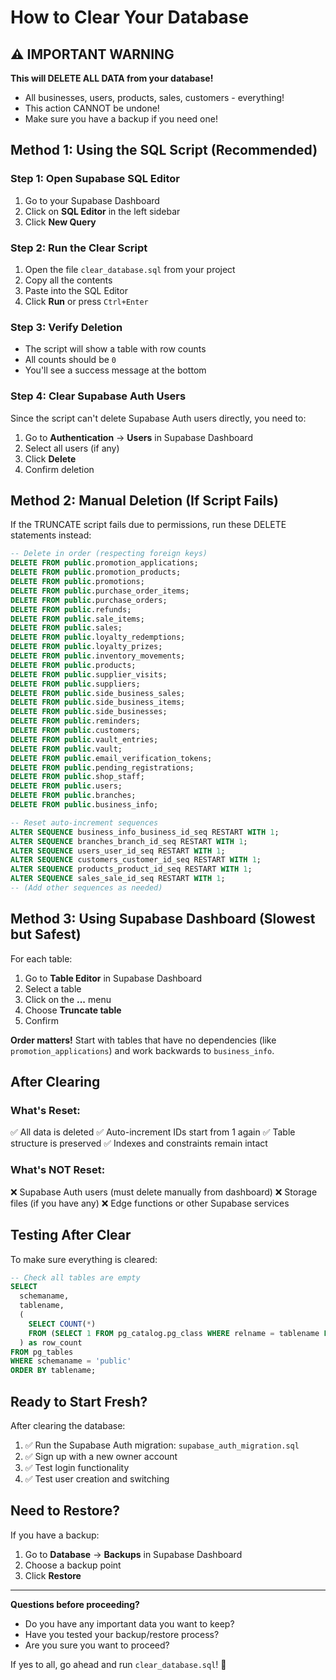 # How to Clear Your Database

## ⚠️ IMPORTANT WARNING

**This will DELETE ALL DATA from your database!**
- All businesses, users, products, sales, customers - everything!
- This action CANNOT be undone!
- Make sure you have a backup if you need one!

## Method 1: Using the SQL Script (Recommended)

### Step 1: Open Supabase SQL Editor
1. Go to your Supabase Dashboard
2. Click on **SQL Editor** in the left sidebar
3. Click **New Query**

### Step 2: Run the Clear Script
1. Open the file `clear_database.sql` from your project
2. Copy all the contents
3. Paste into the SQL Editor
4. Click **Run** or press `Ctrl+Enter`

### Step 3: Verify Deletion
- The script will show a table with row counts
- All counts should be `0`
- You'll see a success message at the bottom

### Step 4: Clear Supabase Auth Users
Since the script can't delete Supabase Auth users directly, you need to:

1. Go to **Authentication** → **Users** in Supabase Dashboard
2. Select all users (if any)
3. Click **Delete**
4. Confirm deletion

## Method 2: Manual Deletion (If Script Fails)

If the TRUNCATE script fails due to permissions, run these DELETE statements instead:

```sql
-- Delete in order (respecting foreign keys)
DELETE FROM public.promotion_applications;
DELETE FROM public.promotion_products;
DELETE FROM public.promotions;
DELETE FROM public.purchase_order_items;
DELETE FROM public.purchase_orders;
DELETE FROM public.refunds;
DELETE FROM public.sale_items;
DELETE FROM public.sales;
DELETE FROM public.loyalty_redemptions;
DELETE FROM public.loyalty_prizes;
DELETE FROM public.inventory_movements;
DELETE FROM public.products;
DELETE FROM public.supplier_visits;
DELETE FROM public.suppliers;
DELETE FROM public.side_business_sales;
DELETE FROM public.side_business_items;
DELETE FROM public.side_businesses;
DELETE FROM public.reminders;
DELETE FROM public.customers;
DELETE FROM public.vault_entries;
DELETE FROM public.vault;
DELETE FROM public.email_verification_tokens;
DELETE FROM public.pending_registrations;
DELETE FROM public.shop_staff;
DELETE FROM public.users;
DELETE FROM public.branches;
DELETE FROM public.business_info;

-- Reset auto-increment sequences
ALTER SEQUENCE business_info_business_id_seq RESTART WITH 1;
ALTER SEQUENCE branches_branch_id_seq RESTART WITH 1;
ALTER SEQUENCE users_user_id_seq RESTART WITH 1;
ALTER SEQUENCE customers_customer_id_seq RESTART WITH 1;
ALTER SEQUENCE products_product_id_seq RESTART WITH 1;
ALTER SEQUENCE sales_sale_id_seq RESTART WITH 1;
-- (Add other sequences as needed)
```

## Method 3: Using Supabase Dashboard (Slowest but Safest)

For each table:
1. Go to **Table Editor** in Supabase Dashboard
2. Select a table
3. Click on the **...** menu
4. Choose **Truncate table**
5. Confirm

**Order matters!** Start with tables that have no dependencies (like `promotion_applications`) and work backwards to `business_info`.

## After Clearing

### What's Reset:
✅ All data is deleted
✅ Auto-increment IDs start from 1 again
✅ Table structure is preserved
✅ Indexes and constraints remain intact

### What's NOT Reset:
❌ Supabase Auth users (must delete manually from dashboard)
❌ Storage files (if you have any)
❌ Edge functions or other Supabase services

## Testing After Clear

To make sure everything is cleared:

```sql
-- Check all tables are empty
SELECT 
  schemaname,
  tablename,
  (
    SELECT COUNT(*) 
    FROM (SELECT 1 FROM pg_catalog.pg_class WHERE relname = tablename LIMIT 1) x
  ) as row_count
FROM pg_tables
WHERE schemaname = 'public'
ORDER BY tablename;
```

## Ready to Start Fresh?

After clearing the database:

1. ✅ Run the Supabase Auth migration: `supabase_auth_migration.sql`
2. ✅ Sign up with a new owner account
3. ✅ Test login functionality
4. ✅ Test user creation and switching

## Need to Restore?

If you have a backup:
1. Go to **Database** → **Backups** in Supabase Dashboard
2. Choose a backup point
3. Click **Restore**

---

**Questions before proceeding?**
- Do you have any important data you want to keep?
- Have you tested your backup/restore process?
- Are you sure you want to proceed?

If yes to all, go ahead and run `clear_database.sql`! 🚀

